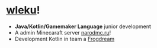 # [wleku](https://wleku.ru)!

- **Java/Kotlin/Gamemaker Language** junior development
- A admin Minecaraft server [narodmc.ru](https://narodmc.ru)!
- Development Kotlin in team a [Frogdream](https://github.com/Frogdream)
